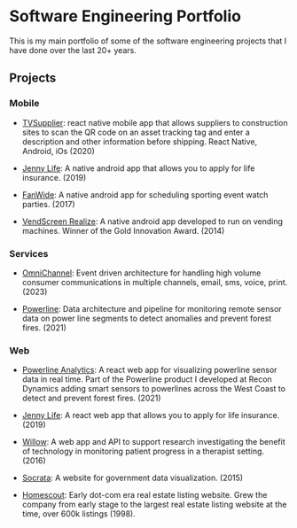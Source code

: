 # Software Engineering Portfolio
This is my main portfolio of some of the software engineering projects that I have done over the last 20+ years.

## Projects

### Mobile

  - [TVSupplier](https://github.com/garygause/portfolio-projects/tree/master/tvsupplier/README.md):  react native mobile app that allows suppliers to construction sites to scan the QR code on an asset tracking tag and enter a description and other information before shipping.  React Native, Android, iOs (2020)

  - [Jenny Life](https://github.com/garygause/portfolio-projects/tree/master/jennylife/README.md): A native android app that allows you to apply for life insurance.  (2019)

  - [FanWide](https://github.com/garygause/portfolio-projects/tree/master/fanwide/README.md): A native android app for scheduling sporting event watch parties.  (2017)

  - [VendScreen Realize](https://github.com/garygause/portfolio-projects/tree/master/vendscreen/README.md): A native android app developed to run on vending machines.  Winner of the Gold Innovation Award.  (2014)

### Services

  - [OmniChannel](https://github.com/garygause/portfolio-projects/tree/master/omnichannel/README.md): Event driven architecture for handling high volume consumer communications in multiple channels, email, sms, voice, print. (2023)

  - [Powerline](https://github.com/garygause/portfolio-projects/tree/master/powerline/README.md): Data architecture and pipeline for monitoring remote sensor data on power line segments to detect anomalies and prevent forest fires. (2021)

### Web

  - [Powerline Analytics](https://github.com/garygause/portfolio-projects/tree/master/powerline/README.md#analytics): A react web app for visualizing powerline sensor data in real time.  Part of the Powerline product I developed at Recon Dynamics adding smart sensors to powerlines across the West Coast to detect and prevent forest fires. (2021)
  
  - [Jenny Life](https://github.com/garygause/portfolio-projects/tree/master/jennylife/README.md): A react web app that allows you to apply for life insurance.  (2019)

  - [Willow](): A web app and API to support research investigating the benefit of technology in monitoring patient progress in a therapist setting.  (2016)

  - [Socrata](): A website for government data visualization.  (2015)

  - [Homescout](https://github.com/garygause/portfolio-projects/tree/master/homescout): Early dot-com era real estate listing website. Grew the company from early stage to the largest real estate listing website at the time, over 600k listings (1998). 

